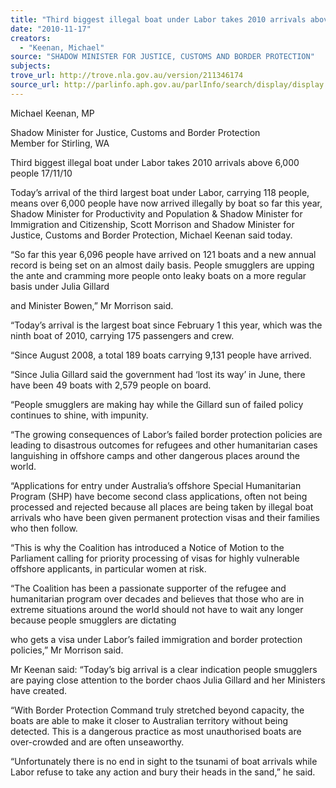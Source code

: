 ```yaml
---
title: "Third biggest illegal boat under Labor takes 2010 arrivals above 6,000 people"
date: "2010-11-17"
creators:
  - "Keenan, Michael"
source: "SHADOW MINISTER FOR JUSTICE, CUSTOMS AND BORDER PROTECTION"
subjects:
trove_url: http://trove.nla.gov.au/version/211346174
source_url: http://parlinfo.aph.gov.au/parlInfo/search/display/display.w3p;query=Id%3A%22media/pressrel/369277%22
---
```


 Michael Keenan, MP 

 Shadow Minister for Justice, Customs and Border Protection  Member for Stirling, WA 

 Third biggest illegal boat under Labor  takes 2010 arrivals above 6,000 people   17/11/10  

 Today’s arrival of the third largest boat under Labor, carrying 118 people, means over  6,000 people have now arrived illegally by boat so far this year, Shadow Minister for  Productivity and Population & Shadow Minister for Immigration and Citizenship,  Scott Morrison and Shadow Minister for Justice, Customs and Border Protection,  Michael Keenan said today. 

 “So far this year 6,096 people have arrived on 121 boats and a new annual record is  being set on an almost daily basis. People smugglers are upping the ante and  cramming more people onto leaky boats on a more regular basis under Julia Gillard 

 and Minister Bowen,” Mr Morrison said. 

 “Today’s arrival is the largest boat since February 1 this year, which was the ninth  boat of 2010, carrying 175 passengers and crew. 

 “Since August 2008, a total 189 boats carrying 9,131 people have arrived. 

 “Since Julia Gillard said the government had ‘lost its way’ in June, there have been 49  boats with 2,579 people on board.  

 “People smugglers are making hay while the Gillard sun of failed policy continues to  shine, with impunity. 

 “The growing consequences of Labor’s failed border protection policies are leading to  disastrous outcomes for refugees and other humanitarian cases languishing in offshore  camps and other dangerous places around the world. 

 “Applications for entry under Australia’s offshore Special Humanitarian Program  (SHP) have become second class applications, often not being processed and rejected  because all places are being taken by illegal boat arrivals who have been given  permanent protection visas and their families who then follow. 

 “This is why the Coalition has introduced a Notice of Motion to the Parliament calling  for priority processing of visas for highly vulnerable offshore applicants, in particular  women at risk. 

 “The Coalition has been a passionate supporter of the refugee and humanitarian  program over decades and believes that those who are in extreme situations around  the world should not have to wait any longer because people smugglers are dictating 

 who gets a visa under Labor’s failed immigration and border protection policies,” Mr  Morrison said. 

 Mr Keenan said: “Today’s big arrival is a clear indication people smugglers are  paying close attention to the border chaos Julia Gillard and her Ministers have  created.  

 “With Border Protection Command truly stretched beyond capacity, the boats are able  to make it closer to Australian territory without being detected.  This is a dangerous  practice as most unauthorised boats are over-crowded and are often unseaworthy. 

 “Unfortunately there is no end in sight to the tsunami of boat arrivals while Labor  refuse to take any action and bury their heads in the sand,” he said. 

  

